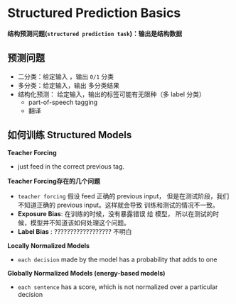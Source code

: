 # Structured Prediction Basics

**结构预测问题(`structured prediction task`)：输出是结构数据**



## 预测问题

* 二分类：给定输入 ，输出 `0/1` 分类
* 多分类：给定输入，输出 多分类结果
* 结构化预测： 给定输入，输出的标签可能有无限种（多 label 分类）
  * part-of-speech tagging
  * 翻译



## 如何训练 Structured Models

**Teacher Forcing**

* just feed in the correct previous tag.



**Teacher Forcing存在的几个问题**

* `teacher forcing` 假设 feed 正确的 previous input， 但是在测试阶段，我们不知道正确的 previous input。这样就会导致 训练和测试的情况不一致。
* **Exposure Bias**: 在训练的时候，没有暴露错误 给 模型， 所以在测试的时候，模型并不知道该如何处理这个问题。
* **Label Bias** :   ?????????????????? 不明白



**Locally Normalized Models**

* `each decision` made by the model has a probability that adds to one

**Globally Normalized Models (energy-based models)**

* `each sentence` has a score, which is not normalized over a particular decision


